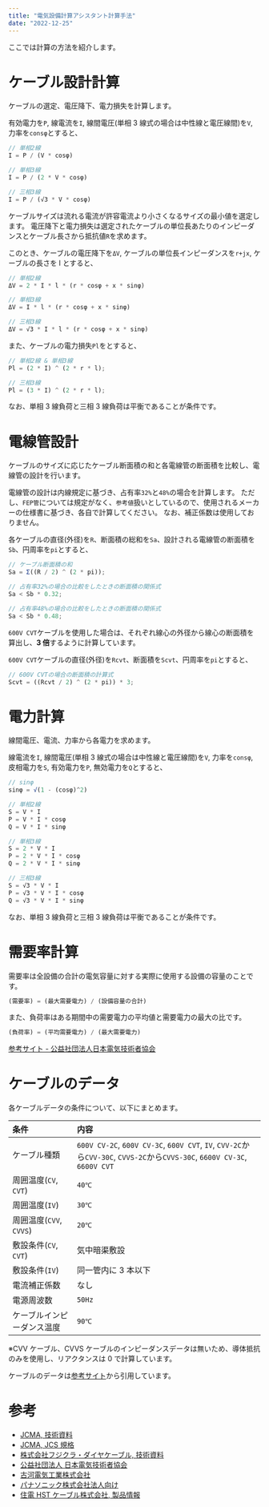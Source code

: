 ```yaml
---
title: "電気設備計算アシスタント計算手法"
date: "2022-12-25"
---
```


ここでは計算の方法を紹介します。


# ケーブル設計計算

ケーブルの選定、電圧降下、電力損失を計算します。

有効電力を`P`, 線電流を`I`, 線間電圧(単相 3 線式の場合は中性線と電圧線間)を`V`, 力率を`consφ`とすると、

```javascript
// 単相2線
I = P / (V * cosφ)

// 単相3線
I = P / (2 * V * cosφ)

// 三相3線
I = P / (√3 * V * cosφ)
```

ケーブルサイズは流れる電流が許容電流より小さくなるサイズの最小値を選定します。
電圧降下と電力損失は選定されたケーブルの単位長あたりのインピーダンスとケーブル長さから抵抗値`R`を求めます。

このとき、ケーブルの電圧降下を`ΔV`, ケーブルの単位長インピーダンスを`r+jx`, ケーブルの長さを l とすると、

```javascript
// 単相2線
ΔV = 2 * I * l * (r * cosφ + x * sinφ)

// 単相3線
ΔV = I * l * (r * cosφ + x * sinφ)

// 三相3線
ΔV = √3 * I * l * (r * cosφ + x * sinφ)
```

また、ケーブルの電力損失`Pl`をとすると、

```javascript
// 単相2線 & 単相3線
Pl = (2 * I) ^ (2 * r * l);

// 三相3線
Pl = (3 * I) ^ (2 * r * l);
```

なお、単相 3 線負荷と三相 3 線負荷は平衡であることが条件です。

# 電線管設計

ケーブルのサイズに応じたケーブル断面積の和と各電線管の断面積を比較し、電線管の設計を行います。

電線管の設計は内線規定に基づき、占有率`32%`と`48%`の場合を計算します。
ただし、`FEP管`については規定がなく、`参考値`扱いとしているので、使用されるメーカーの仕様書に基づき、各自で計算してください。
なお、補正係数は使用しておりません。

各ケーブルの直径(外径)を`R`、断面積の総和を`Sa`、設計される電線管の断面積を`Sb`、円周率を`pi`とすると、

```javascript
// ケーブル断面積の和
Sa = Σ((R / 2) ^ (2 * pi));

// 占有率32%の場合の比較をしたときの断面積の関係式
Sa < Sb * 0.32;

// 占有率48%の場合の比較をしたときの断面積の関係式
Sa < Sb * 0.48;
```

`600V CVT`ケーブルを使用した場合は、それぞれ線心の外径から線心の断面積を算出し、**3 倍**するように計算しています。

`600V CVT`ケーブルの直径(外径)を`Rcvt`、断面積を`Scvt`、円周率を`pi`とすると、

```javascript
// 600V CVTの場合の断面積の計算式
Scvt = ((Rcvt / 2) ^ (2 * pi)) * 3;
```


# 電力計算

線間電圧、電流、力率から各電力を求めます。

線電流を`I`, 線間電圧(単相 3 線式の場合は中性線と電圧線間)を`V`, 力率を`consφ`, 皮相電力を`S`, 有効電力を`P`, 無効電力を`Q`とすると、

```javascript
// sinφ
sinφ = √(1 - (cosφ)^2)

// 単相2線
S = V * I
P = V * I * cosφ
Q = V * I * sinφ

// 単相3線
S = 2 * V * I
P = 2 * V * I * cosφ
Q = 2 * V * I * sinφ

// 三相3線
S = √3 * V * I
P = √3 * V * I * cosφ
Q = √3 * V * I * sinφ
```

なお、単相 3 線負荷と三相 3 線負荷は平衡であることが条件です。


# 需要率計算

需要率は全設備の合計の電気容量に対する実際に使用する設備の容量のことです。

```javascript
(需要率) = (最大需要電力) / (設備容量の合計)
```

また、負荷率はある期間中の需要電力の平均値と需要電力の最大の比です。

```javascript
(負荷率) = (平均需要電力) / (最大需要電力)
```

[参考サイト - 公益社団法人日本電気技術者協会](https://jeea.or.jp/course/contents/12144/)

# ケーブルのデータ

各ケーブルデータの条件について、以下にまとめます。

| 条件| 内容|
| :-- | :-- |
| ケーブル種類| `600V CV-2C`, `600V CV-3C`, `600V CVT`, `IV`, `CVV-2C`から`CVV-30C`, `CVVS-2C`から`CVVS-30C`, `6600V CV-3C`, `6600V CVT` |
| 周囲温度(`CV`, `CVT`)| `40℃` |
| 周囲温度(`IV`) | `30℃` |
| 周囲温度(`CVV`, `CVVS`)| `20℃` |
| 敷設条件(`CV`, `CVT`)| 気中暗渠敷設|
| 敷設条件(`IV`) | 同一管内に 3 本以下|
| 電流補正係数| なし|
| 電源周波数| `50Hz`|
| ケーブルインピーダンス温度 | `90℃` |

※CVV ケーブル、CVVS ケーブルのインピーダンスデータは無いため、導体抵抗のみを使用し、リアクタンスは 0 で計算しています。

ケーブルのデータは[参考サイト](#参考)から引用しています。

# 参考

- [JCMA, 技術資料](https://www.jcma2.jp/gijutsu/shiryou/index.html)
- [JCMA, JCS 規格](https://www.jcma2.jp/jcs/kikaku/index.html)
- [株式会社フジクラ・ダイヤケーブル, 技術資料](https://www.fujikura-dia.co.jp/tech/)
- [公益社団法人 日本電気技術者協会](https://jeea.or.jp/course/)
- [古河電気工業株式会社](https://www.furukawa.co.jp/)
- [パナソニック株式会社法人向け](https://www2.panasonic.biz/jp/)
- [住電 HST ケーブル株式会社, 製品情報](https://www.hst-cable.co.jp/products/)
